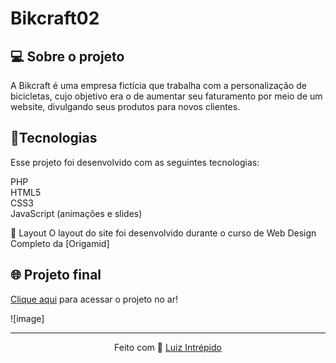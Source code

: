 # Bikcraft02
 
 <h2>💻 Sobre o projeto</h2>
A Bikcraft é uma empresa fictícia que trabalha com a personalização de bicicletas, cujo objetivo era o de aumentar seu faturamento por meio de um website, divulgando seus produtos para novos clientes.

 <h2>🚀Tecnologias</h2>
Esse projeto foi desenvolvido com as seguintes tecnologias:

PHP<br> 
HTML5<br> 
CSS3<br> 
JavaScript (animações e slides)

🔖 Layout 
O layout do site foi desenvolvido durante o curso de Web Design Completo da [Origamid]

## 🌐 Projeto final
[Clique aqui](https://luizintrepido.github.io/bikcraft02/) para acessar o projeto no ar!

![image]


---
<p align="center">
  Feito com 🖤 <a href="https://www.linkedin.com/in/luizintrepido/">Luiz Intrépido</a>
</p>





